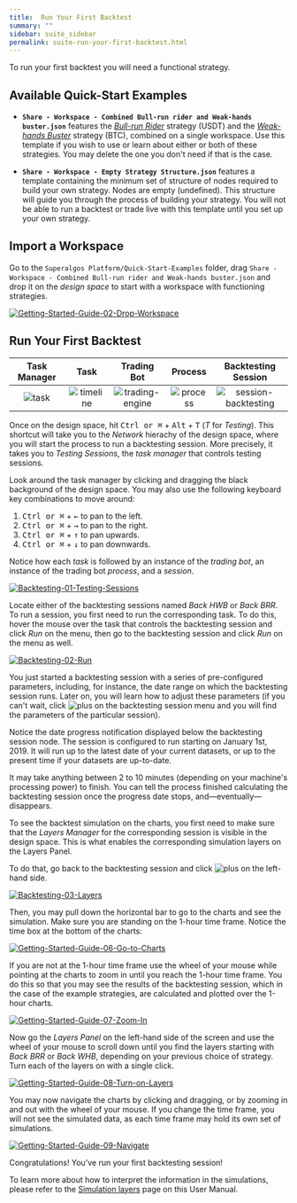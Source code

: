 ```yaml
---
title:  Run Your First Backtest
summary: ""
sidebar: suite_sidebar
permalink: suite-run-your-first-backtest.html
---
```


To run your first backtest you will need a functional strategy. 

## Available Quick-Start Examples

* **```Share - Workspace - Combined Bull-run rider and Weak-hands buster.json```** features the [*Bull-run Rider*](https://github.com/Superalgos/Strategy-USDT-BullRunRider) strategy (USDT) and the [*Weak-hands Buster*](https://github.com/Superalgos/Strategy-BTC-WeakHandsBuster) strategy (BTC), combined on a single workspace. Use this template if you wish to use or learn about either or both of these strategies. You may delete the one you don't need if that is the case.

* **```Share - Workspace - Empty Strategy Structure.json```** features a template containing the minimum set of structure of nodes required to build your own strategy. Nodes are empty (undefined). This structure will guide you through the process of building your strategy. You will not be able to run a backtest or trade live with this template until you set up your own strategy.

## Import a Workspace

Go to the ```Superalgos Platform/Quick-Start-Examples``` folder, drag ```Share - Workspace - Combined Bull-run rider and Weak-hands buster.json``` and drop it on the _design space_ to start with a workspace with functioning strategies.

[![Getting-Started-Guide-02-Drop-Workspace](https://user-images.githubusercontent.com/13994516/67231208-2907ba00-f43f-11e9-82b4-d78c0ace4d0a.gif)](https://user-images.githubusercontent.com/13994516/67231208-2907ba00-f43f-11e9-82b4-d78c0ace4d0a.gif)

## Run Your First Backtest

| Task Manager | Task | Trading Bot | Process | Backtesting Session |
| :---: | :---: | :---: | :---: | :---: |
|![task](https://user-images.githubusercontent.com/13994516/66308205-ca9eef80-e906-11e9-8864-f7dba886bc7d.png) | ![timeline](https://user-images.githubusercontent.com/13994516/67079956-73b1d980-f194-11e9-89e0-9c8d1ea2ad1d.png) | ![trading-engine](https://user-images.githubusercontent.com/13994516/69948042-2f358f80-14ef-11ea-9193-f49eeb67b51c.png) | ![process](https://user-images.githubusercontent.com/13994516/67079738-00a86300-f194-11e9-9f59-a4cc4ce6d56c.png) | ![session-backtesting](https://user-images.githubusercontent.com/13994516/66318052-e7452280-e91a-11e9-94a7-90ebe6ee6e62.png) |

Once on the design space, hit <kbd>Ctrl or &#8984;</kbd> + <kbd>Alt</kbd> + <kbd>T</kbd> (*T* for *Testing*). This shortcut will take you to the *Network* hierachy of the design space, where you will start the process to run a backtesting session. More precisely, it takes you to *Testing Sessions*, the *task manager* that controls testing sessions.

Look around the task manager by clicking and dragging the black background of the design space. You may also use the following keyboard key combinations to move around:

1. <kbd>Ctrl or &#8984;</kbd> + <kbd>&#8592;</kbd> to pan to the left.
1. <kbd>Ctrl or &#8984;</kbd> + <kbd>&#8594;</kbd> to pan to the right.
1. <kbd>Ctrl or &#8984;</kbd> + <kbd>&#8593;</kbd> to pan upwards.
1. <kbd>Ctrl or &#8984;</kbd> + <kbd>&#8595;</kbd> to pan downwards.

Notice how each *task* is followed by an instance of the *trading bot*, an instance of the trading bot *process*, and a *session*. 

[![Backtesting-01-Testing-Sessions](https://user-images.githubusercontent.com/13994516/70341072-650da780-1852-11ea-9940-60bd619ac266.gif)](https://user-images.githubusercontent.com/13994516/70341072-650da780-1852-11ea-9940-60bd619ac266.gif)


Locate either of the backtesting sessions named *Back HWB* or *Back BRR*. To run a session, you first need to run the corresponding task. To do this, hover the mouse over the task that controls the backtesting session and click *Run* on the menu, then go to the backtesting session and click *Run* on the menu as well.

[![Backtesting-02-Run](https://user-images.githubusercontent.com/13994516/70341073-650da780-1852-11ea-80ac-f879be1d559e.gif)](https://user-images.githubusercontent.com/13994516/70341073-650da780-1852-11ea-80ac-f879be1d559e.gif)


You just started a backtesting session with a series of pre-configured parameters, including, for instance, the date range on which the backtesting session runs. Later on, you will learn how to adjust these parameters (if you can't wait, click ![plus](https://user-images.githubusercontent.com/13994516/70042962-121cc180-15c0-11ea-8322-018f78524f39.PNG) on the backtesting session menu and you will find the parameters of the particular session). 

Notice the date progress notification displayed below the backtesting session node. The session is configured to run starting on January 1st, 2019. It will run up to the latest date of your current datasets, or up to the present time if your datasets are up-to-date.

It may take anything between 2 to 10 minutes (depending on your machine's processing power) to finish. You can tell the process finished calculating the backtesting session once the progress date stops, and—eventually—disappears.

To see the backtest simulation on the charts, you first need to make sure that the *Layers Manager* for the corresponding session is visible in the design space. This is what enables the corresponding simulation layers on the Layers Panel. 

To do that, go back to the backtesting session and click ![plus](https://user-images.githubusercontent.com/13994516/70042962-121cc180-15c0-11ea-8322-018f78524f39.PNG) on the left-hand side.

[![Backtesting-03-Layers](https://user-images.githubusercontent.com/13994516/70341075-65a63e00-1852-11ea-9ae4-3b58a26b3c8c.gif)](https://user-images.githubusercontent.com/13994516/70341075-65a63e00-1852-11ea-9ae4-3b58a26b3c8c.gif)

Then, you may pull down the horizontal bar to go to the charts and see the simulation. Make sure you are standing on the 1-hour time frame. Notice the time box at the bottom of the charts:

[![Getting-Started-Guide-06-Go-to-Charts](https://user-images.githubusercontent.com/13994516/67237146-fc599f80-f44a-11e9-8da4-c95fc6295d52.gif)](https://user-images.githubusercontent.com/13994516/67237146-fc599f80-f44a-11e9-8da4-c95fc6295d52.gif)

If you are not at the 1-hour time frame use the wheel of your mouse while pointing at the charts to zoom in until you reach the 1-hour time frame. You do this so that you may see the results of the backtesting session, which in the case of the example strategies, are calculated and plotted over the 1-hour charts.

[![Getting-Started-Guide-07-Zoom-In](https://user-images.githubusercontent.com/13994516/67237088-d7fdc300-f44a-11e9-8ae5-d3fd394ffc22.gif)](https://user-images.githubusercontent.com/13994516/67237088-d7fdc300-f44a-11e9-8ae5-d3fd394ffc22.gif)

Now go the *Layers Panel* on the left-hand side of the screen and use the wheel of your mouse to scroll down until you find the layers starting with *Back BRR* or *Back WHB*, depending on your previous choice of strategy. Turn each of the layers on with a single click.

[![Getting-Started-Guide-08-Turn-on-Layers](https://user-images.githubusercontent.com/13994516/67237090-d8965980-f44a-11e9-86ba-3eb1e6980ae2.gif)](https://user-images.githubusercontent.com/13994516/67237090-d8965980-f44a-11e9-86ba-3eb1e6980ae2.gif)

You may now navigate the charts by clicking and dragging, or by zooming in and out with the wheel of your mouse. If you change the time frame, you will not see the simulated data, as each time frame may hold its own set of simulations.

[![Getting-Started-Guide-09-Navigate](https://user-images.githubusercontent.com/13994516/67237276-3e82e100-f44b-11e9-977f-a02da0857b38.gif)](https://user-images.githubusercontent.com/13994516/67237276-3e82e100-f44b-11e9-977f-a02da0857b38.gif)

Congratulations! You've run your first backtesting session!

To learn more about how to interpret the information in the simulations, please refer to the [Simulation layers](Simulation-Layers) page on this User Manual.